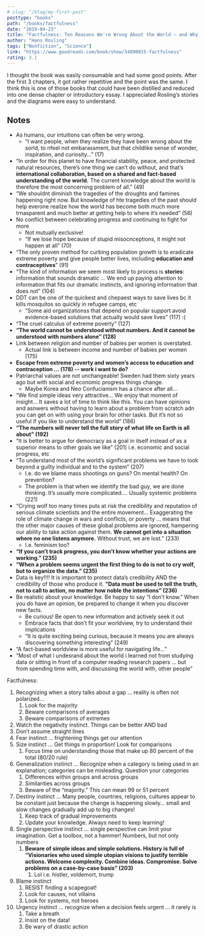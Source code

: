 ```yaml
---
# slug: "/blog/my-first-post"
posttype: "books"
path: "/books/factfulness"
date: "2019-04-23"
title: "Factfulness: Ten Reasons We're Wrong About the World – and Why Things Are Better Than You Think"
author: "Hans Rosling"
tags: ["Nonfiction", "Science"]
link: "https://www.goodreads.com/book/show/34890015-factfulness"
rating: 3.1
---
```

I thought the book was easily consumable and had some good points. After the first 3 chapters, it got rather repetitive and the point was the same. I think this is one of those books that could have been distilled and reduced into one dense chapter or introductory essay. I appreciated Rosling’s stories and the diagrams were easy to understand.

## Notes
- As humans, our intuitions can often be very wrong.
    - “I want people, when they realize they have been wrong about the sorld, to nfeel not embarassment, but that childlike sense of wonder, inspiration, and curiosity…” (17)
- “In order for this planet to have financial stability, peace, and protected natural resources, there’s one thing we can’t do without, and that’s **international collaboration, based on a shared and fact-based understanding of the world.** The current knowledge about the world is therefore the most concerning problem of all.” (49)
- “We shouldnt diminish the tragedies of the droughts and famines happening right now. But knowledge of hte tragedies of the past should help everone reailze how the world has become both much more trnasparent and much better at getting help to where it’s needed” (56)
- No conflict between celebrating progress and continuing to fight for more
    - Not mutually exclusive!
    - “If we lose hope because of stupid misocnceptions, it might not happen at all” (70)
- “The only proven method for curbing population growth is to eradicate extreme poverty and give people better lives, including **education and contraceptives**” (91)
- “The kind of information we seem most likely to process is **stories**: information that sounds dramatic … We end up paying attention to information that fits our dramatic instincts, and ignoring information that does not” (104)
- DDT can be one of the quickest and chepaest ways to save lives bc it kills mosquitos so quickly in refugee camps, etc
    - “Some aid organizationss that depend on popular support avoid evidence-based solutions that actually would save lives” (117) :(
- “The cruel calculus of extreme poverty” (127)
- **“The world cannot be understood without numbers. And it cannot be understood with numbers alone” (128)**
- Link between religion and number of babies per women is overstated.
    - Actual link is between income and number of babies per women (175)
- **Escape from extreme poverty and women’s access to education and contraception … (178) -- work i want to do?**
- Patriarchal values are not unchangeable! Sweden had them sixty years ago but with social and economic progress things change.
    - Maybe Korea and Neo Confucianism has a chance after all…
- “We find simple ideas very attractive… We enjoy that moment of insight… It saves a lot of time to think like this. You can have opinions and asnwers without having to learn about a problem from scratch adn you can get on with using your brain for other tasks. But it’s not so useful if you like to understand the world” (186)
- **“The numbers will never tell the full story of what life on Earth is all about” (192)**
- “It is better to argue for democracy as a goal in itself instead of as a superior means to other goals we like” (201) i.e. economic and social progress, etc
- “To understand most of the world’s significant problems we have to look beyond a guilty individual and to the system” (207)
    - I.e. do we blame mass shootings on guns? On mental health? On prevention?
    - The problem is that when we identify the bad guy, we are done thinking. It’s usually more complicated…. Usually systemic problems (221)
- “Crying wolf too many times puts at risk the credibility and reputation of serious climate scientists and the entire movement… Exaggerating the role of climate change in wars and conflicts, or poverty … means that the other major causes of these global problems are ignored, hampering our ability to take action against them. **We cannot get into a situation where no one listens anymore.** Without trust, we are lost.” (233)
    - I.e. feminism too?
- **“If you can’t track progress, you don’t know whether your actions are working.” (235)**
- **“When a problem seems urgent the first thing to do is not to cry wolf, but to organize the data.” (235)**
- Data is key!!!! It is important to protect data’s credibility AND the credibility of those who produce it. **“Data must be used to tell the truth, not to call to action, no matter how noble the intentions” (236)**
- Be realistic about your knowledge. Be happy to say “I don’t know.” When you do have an opinion, be prepared to change it when you discover new facts.
    - Be curious! Be open to new information and actively seek it out
    - Embrace facts that don’t fit your worldview, try to understand their implications
    - “It is quite exciting being curious, because it means you are always discovering something interesting” (249)
- “A fact-based worldview is more useful for navigating life…”
- “Most of what i undesrand about the world i learned not from studying data or sitting in front of a computer reading research papers … but from spending time with, and discussing the world with, other people”

Factfulness:

1. Recognizing when a story talks about a gap … reality is often not polarized…
    1. Look for the majority
    2. Beware comparisons of averages
    3. Beware comparisons of extremes
2. Watch the negativity instinct. Things can be better AND bad
3. Don’t assume straight lines
4. Fear instinct … frightening things get our attention
5. Size instinct … Get things in proportion! Look for comparisons
    1. Focus time on understanding those that make up 80 percent of the total (80/20 rule)
6. Generalization instinct … Recognize when a category is being used in an explanation; categories can be misleading. Question your categories
    1. Differences within groups and across groups
    2. Similarities across groups
    3. Beware of the “majority.” This can mean 99 or 51 percent
7. Destiny instinct … Many people, countries, religions, cultures appear to be constant just because the change is happening slowly… small and slow changes gradually add up to big changes!
    1. Keep track of gradual improvements
    2. Update your knowledge. Always need to keep learning!
8. Single perspective instinct … single perspective can limit your imagination. Get a toolbox, not a hammer! Numbers, but not only numbers
    1. **Beware of simple ideas and simple solutions. History is full of “Visionaries who used simple utopian visions to justify terrible actions. Welcome complexity. Combine ideas. Compromise. Solve problems on a case-by-case basis” (203)**
        1. Lol i.e. histler, voldemort, trump
9. Blame instinct
    1. RESIST finding a scapegoat!
    2. Look for causes, not villains
    3. Look for systems, not heroes
10. Urgency instinct … recognize when a decision feels urgent … it rarely is
    1. Take a breath
    2. Insist on the data!
    3. Be wary of drastic action